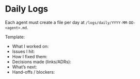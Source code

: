 # Daily Logs
Each agent must create a file per day at `/logs/daily/YYYY-MM-DD-<agent>.md`.

Template:
- What I worked on:
- Issues I hit:
- How I fixed them:
- Decisions made (links/ADRs):
- What’s next:
- Hand-offs / blockers:
